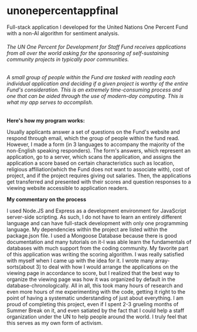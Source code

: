 # unonepercentappfinal
Full-stack application I developed for the United Nations One Percent Fund with a non-AI algorithm for sentiment analysis.

###### The UN One Percent for Development for Staff Fund receives applications from all over the world asking for the sponsoring of self-sustaining community projects in typically poor communities. 

###### A small group of people within the Fund are tasked with reading each individual application and deciding if a given project is worthy of the entire Fund's consideration. This is an extremely time-consuming process and one that can be aided through the use of modern-day computing. This is what my app serves to accomplish. 


**Here's how my program works:**

Usually applicants answer a set of questions on the Fund's website and respond through email, which the group of people within the fund read. However, I made a form (in 3 languages to accompany the majority of the non-English speaking responders). The form's answers, which represent an application, go to a server, which scans the application, and assigns the application a score based on certain characteristics such as location, religious affiliation(which the Fund does not want to associate with), cost of project, and if the project requires giving out salaries. Then, the applications get transferred and presented with their scores and question responses to a viewing website accessible to application readers.

**My commentary on the process**

I used Node.JS and Express as a development environment for JavaScript server-side scripting. As such, I do not have to learn an entirely different language and can have full-stack development with only one programming language. My dependencies within the project are listed within the package.json file. I used a Mongoose Database because there is good documentation and many tutorials on it-I was able learn the fundamentals of databases with much support from the coding community. My favorite part of this application was writing the scoring algorithm. I was really satisfied with myself when I came up with the idea for it. I wrote many array-sorts(about 3) to deal with how I would arrange the applications on the viewing page in accordance to score, but I realized that the best way to organize the viewing page was how it was organized by default in the database-chronologically. All in all, this took many hours of research and even more hours of me experimenting with the code, getting it right to the point of having a systematic understanding of just about everything. I am proud of completing this project, even if I spent 2-3 grueling months of Summer Break on it, and even satiated by the fact that I could help a staff organization under the UN to help people around the world. I truly feel that this serves as my own form of activism. 
